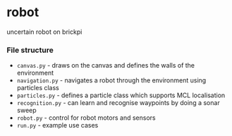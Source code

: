 # robot
uncertain robot on brickpi

### File structure
* `canvas.py` - draws on the canvas and defines the walls of the environment
* `navigation.py` - navigates a robot through the environment using particles class
* `particles.py` - defines a particle class which supports MCL localisation
* `recognition.py` - can learn and recognise waypoints by doing a sonar sweep
* `robot.py` - control for robot motors and sensors
* `run.py` - example use cases
